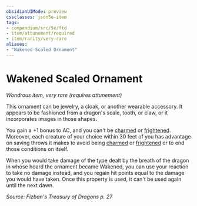```yaml
---
obsidianUIMode: preview
cssclasses: json5e-item
tags:
- compendium/src/5e/ftd
- item/attunement/required
- item/rarity/very-rare
aliases: 
- "Wakened Scaled Ornament"
---
```

# Wakened Scaled Ornament
*Wondrous item, very rare (requires attunement)*  


This ornament can be jewelry, a cloak, or another wearable accessory. It appears to be fashioned from a dragon's scale, tooth, or claw, or it incorporates images in those shapes.

You gain a +1 bonus to AC, and you can't be [charmed](2-Mechanics/CLI/rules/conditions.md#Charmed) or [frightened](2-Mechanics/CLI/rules/conditions.md#Frightened). Moreover, each creature of your choice within 30 feet of you has advantage on saving throws it makes to avoid being [charmed](2-Mechanics/CLI/rules/conditions.md#Charmed) or [frightened](2-Mechanics/CLI/rules/conditions.md#Frightened) or to end those conditions on itself.

When you would take damage of the type dealt by the breath of the dragon in whose hoard the ornament became Wakened, you can use your reaction to take no damage instead, and you regain hit points equal to the damage you would have taken. Once this property is used, it can't be used again until the next dawn.

*Source: Fizban's Treasury of Dragons p. 27*